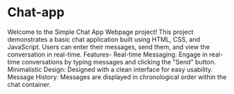 # Chat-app
Welcome to the Simple Chat App Webpage project!
This project demonstrates a basic chat application built using HTML, CSS, and JavaScript.
Users can enter their messages, send them, and view the conversation in real-time.
Features-
Real-time Messaging: Engage in real-time conversations by typing messages and clicking the "Send" button.
Minimalistic Design: Designed with a clean interface for easy usability.
Message History: Messages are displayed in chronological order within the chat container.
